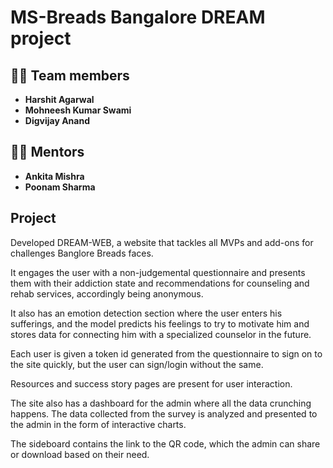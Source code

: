# MS-Breads Bangalore DREAM project 

## 👩‍💻 Team members

- **Harshit Agarwal**
- **Mohneesh Kumar Swami**  
- **Digvijay Anand**  

## 👨‍🏫 Mentors

- **Ankita Mishra**
- **Poonam Sharma**

## Project

Developed DREAM-WEB, a website that tackles all MVPs and add-ons for challenges Banglore Breads faces.

It engages the user with a non-judgemental questionnaire and presents them with their addiction state and recommendations for counseling and rehab services, accordingly being anonymous.

It also has an emotion detection section where the user enters his sufferings, and the model predicts his feelings to try to motivate him and stores data for connecting him with a specialized counselor in the future.

Each user is given a token id generated from the questionnaire to sign on to the site quickly, but the user can sign/login without the same.

Resources and success story pages are present for user interaction.

The site also has a dashboard for the admin where all the data crunching happens. The data collected from the survey is analyzed and presented to the admin in the form of interactive charts.

The sideboard contains the link to the QR code, which the admin can share or download based on their need.
